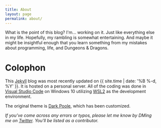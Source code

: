 ```yaml
---
title: About
layout: page
permalink: about/
---
```


What is the point of this blog? I'm... working on it. Just like everything else in my life. Hopefully, my rambling is somewhat entertaining. And maybe it might be insightful enough that you learn something from my mistakes about programming, life, and Dungeons & Dragons.
# Colophon
This [Jekyll](https://jekyllrb.com/) blog was most recently updated on {{ site.time | date: '%B %-d, %Y' }}. It is hosted on a personal server. All of the coding was done in [Visual Studio Code](https://code.visualstudio.com/) on Windows 10 utilizing [WSL2](https://docs.microsoft.com/en-us/windows/wsl/about) as the development environment.

The original theme is [Dark Poole](https://andrewhwanpark.github.io/dark-poole/), which has been customized.
<!-- Headlines and such are set in [Source Sans Pro, sans-serif](https://fonts.google.com/specimen/Source+Sans+Pro). -->

*If you’ve come across any errors or typos, please let me know by DMing me on [Twitter](https://twitter.com/tsimnujhawj). You'll be listed as a contributor.*
